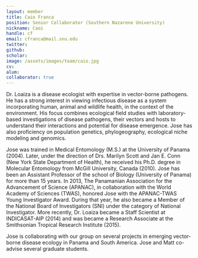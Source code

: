 ```yaml
---
layout: member
title: Caio Franca
position: Senior Collaborator (Southern Nazarene University)
nickname: Caoi
handle: cf
email: cfranca@mail.snu.edu
twitter:
github:
scholar: 
image: /assets/images/team/caio.jpg
cv:
alum: 
collaborator: true
---
```


Dr. Loaiza is a disease ecologist with expertise in vector-borne pathogens. He has a strong interest in viewing infectious disease as a system incorporating human, animal and wildlife health, in the context of the environment. His focus combines ecological field studies with laboratory-based investigations of disease pathogens, their vectors and hosts to understand their interactions and potential for disease emergence. Jose has also proficiency on population genetics, phylogeography, ecological niche modeling and genomics. 

Jose was trained in Medical Entomology (M.S.) at the University of Panama (2004). Later, under the direction of Drs. Marilyn Scott and Jan E. Conn (New York State Department of Health), he received his Ph.D. degree in Molecular Entomology from McGill University, Canada (2010). Jose has been an Assistant Professor of the school of Biology (University of Panama) for more than 15 years. In 2013, The Panamanian Association for the Advancement of Science (APANAC), in collaboration with the World Academy of Sciences (TWAS), honored Jose with the APANAC-TWAS Young Investigator Award. During that year, he also became a Member of the National Board of Investigators (SNI) under the category of National Investigator. More recently, Dr. Loaiza became a Staff Scientist at INDICASAT-AIP (2014) and was became a Research Associate at the Smithsonian Tropical Research Institute (2015).

Jose is collaborating with our group on several projects in emerging vector-borne disease ecology in Panama and South America. Jose and Matt co-advise several graduate students.
